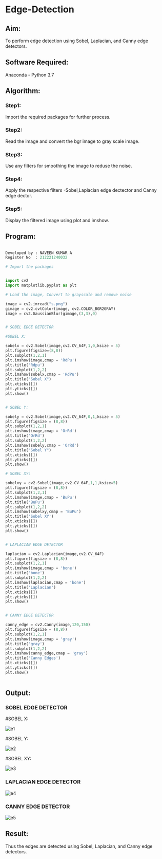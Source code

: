 # Edge-Detection
## Aim:
To perform edge detection using Sobel, Laplacian, and Canny edge detectors.

## Software Required:
Anaconda - Python 3.7

## Algorithm:
### Step1:

Import the required packages for further process.

### Step2:

Read the image and convert the bgr image to gray scale image.

### Step3:

Use any filters for smoothing the image to reduse the noise.

### Step4:

Apply the respective filters -Sobel,Laplacian edge dectector and Canny edge dector.

### Step5:

Display the filtered image using plot and imshow.
 
## Program:

``` Python

Developed by : NAVEEN KUMAR A
Register No  : 212221240032

# Import the packages


import cv2
import matplotlib.pyplot as plt

# Load the image, Convert to grayscale and remove noise

image = cv2.imread("s.png")
gimage = cv2.cvtColor(image, cv2.COLOR_BGR2GRAY)
image = cv2.GaussianBlur(gimage,(3,3),0)


# SOBEL EDGE DETECTOR

#SOBEL X:

sobelx = cv2.Sobel(image,cv2.CV_64F,1,0,ksize = 5)
plt.figure(figsize=(8,8))
plt.subplot(1,2,1)
plt.imshow(image,cmap = 'RdPu')
plt.title('Rdpu')
plt.subplot(1,2,2)
plt.imshow(sobelx,cmap = 'RdPu')
plt.title("Sobel X")
plt.xticks([])
plt.yticks([])
plt.show()


# SOBEL Y:

sobely = cv2.Sobel(image,cv2.CV_64F,0,1,ksize = 5)
plt.figure(figsize = (8,8))
plt.subplot(1,2,1)
plt.imshow(image,cmap = 'OrRd')
plt.title('OrRd')
plt.subplot(1,2,2)
plt.imshow(sobely,cmap = 'OrRd')
plt.title("Sobel Y")
plt.xticks([])
plt.yticks([])
plt.show()

# SOBEL XY:

sobelxy = cv2.Sobel(image,cv2.CV_64F,1,1,ksize=5)
plt.figure(figsize = (8,8))
plt.subplot(1,2,1)
plt.imshow(image,cmap = 'BuPu')
plt.title('BuPu')
plt.subplot(1,2,2)
plt.imshow(sobelxy,cmap = 'BuPu')
plt.title('Sobel XY')
plt.xticks([])
plt.yticks([])
plt.show()


# LAPLACIAN EDGE DETECTOR

laplacian = cv2.Laplacian(image,cv2.CV_64F)
plt.figure(figsize = (8,8))
plt.subplot(1,2,1)
plt.imshow(image,cmap = 'bone')
plt.title('bone')
plt.subplot(1,2,2)
plt.imshow(laplacian,cmap = 'bone')
plt.title('Laplacian')
plt.xticks([])
plt.yticks([])
plt.show()


# CANNY EDGE DETECTOR

canny_edge = cv2.Canny(image,120,150)
plt.figure(figsize = (8,8))
plt.subplot(1,2,1)
plt.imshow(image,cmap = 'gray')
plt.title('gray')
plt.subplot(1,2,2)
plt.imshow(canny_edge,cmap = 'gray')
plt.title('Canny Edges')
plt.xticks([])
plt.yticks([])
plt.show()



```
## Output:
### SOBEL EDGE DETECTOR


#SOBEL X:

![e1](https://user-images.githubusercontent.com/94387019/234628599-07ebb6f9-168d-4390-8bb8-00e63424aee9.png)


#SOBEL Y:

![e2](https://user-images.githubusercontent.com/94387019/234525031-f54f3ebc-2ed2-41ed-bed4-56bf5266ea3c.png)


#SOBEL XY:

![e3](https://user-images.githubusercontent.com/94387019/234525503-3914494f-549e-40b1-9fa2-bcfa0e8cad0e.png)


### LAPLACIAN EDGE DETECTOR

![e4](https://user-images.githubusercontent.com/94387019/234526366-9176f993-36b6-4fc3-bf12-1335f8a06c0c.png)

### CANNY EDGE DETECTOR

![e5](https://user-images.githubusercontent.com/94387019/234525784-bb3ec206-fe90-4d2d-b71f-aca25fd62f5d.png)


## Result:
Thus the edges are detected using Sobel, Laplacian, and Canny edge detectors.
